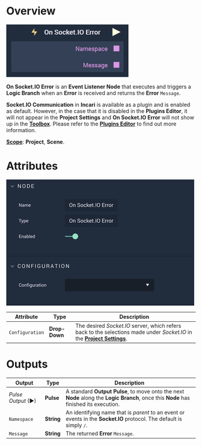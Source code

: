 # Overview

![The On Socket.IO Error Node.](../../../../.gitbook/assets/onsocketioerrornodereal.png)

**On Socket.IO Error** is an **Event Listener Node** that executes and triggers a **Logic Branch** when an **Error** is received and returns the **Error** `Message`.

**Socket.IO Communication** in **Incari** is available as a plugin and is enabled as default. However, in the case that it is disabled in the **Plugins Editor**, it will not appear in the **Project Settings** and **On Socket.IO Error** will not show up in the [**Toolbox**](../../overview.md). Please refer to the [**Plugins Editor**](../../../../modules/plugins/communication/socketiomanager.md) to find out more information.

[**Scope**](../../overview.md#scopes): **Project**, **Scene**.

# Attributes

![The On Socket.IO Error Node Attributes.](../../../../.gitbook/assets/onsocketioerrorattsreal.png)

|Attribute|Type|Description|
|---|---|---|
|`Configuration`|**Drop-Down**|The desired _Socket.IO_ server, which refers back to the selections made under *Socket.IO* in the [**Project Settings**](../../../../modules/project-settings/socketio.md).| 


# Outputs

|Output|Type|Description|
|---|---|---|
|*Pulse Output* (►)|**Pulse**|A standard **Output Pulse**, to move onto the next **Node** along the **Logic Branch**, once this **Node** has finished its execution.|
|`Namespace`|**String**|An identifying name that is *parent* to an event or events in the **Socket.IO** protocol. The default is simply `/`.|
|`Message`|**String**|The returned **Error** `Message`.|



